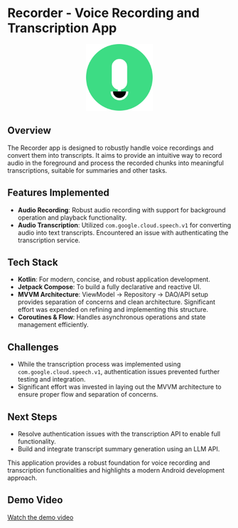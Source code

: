 # Recorder - Voice Recording and Transcription App

<div align="center">
  <img src="assets/launcher.png" alt="App Icon" width="150">
</div>

## Overview
The Recorder app is designed to robustly handle voice recordings and convert them into transcripts. It aims to provide an intuitive way to record audio in the foreground and process the recorded chunks into meaningful transcriptions, suitable for summaries and other tasks.

## Features Implemented
- **Audio Recording**: Robust audio recording with support for background operation and playback functionality.
- **Audio Transcription**: Utilized `com.google.cloud.speech.v1` for converting audio into text transcripts. Encountered an issue with authenticating the transcription service.

## Tech Stack
- **Kotlin**: For modern, concise, and robust application development.
- **Jetpack Compose**: To build a fully declarative and reactive UI.
- **MVVM Architecture**: ViewModel → Repository → DAO/API setup provides separation of concerns and clean architecture. Significant effort was expended on refining and implementing this structure.
- **Coroutines & Flow**: Handles asynchronous operations and state management efficiently.

## Challenges
- While the transcription process was implemented using `com.google.cloud.speech.v1`, authentication issues prevented further testing and integration.
- Significant effort was invested in laying out the MVVM architecture to ensure proper flow and separation of concerns.

## Next Steps
- Resolve authentication issues with the transcription API to enable full functionality.
- Build and integrate transcript summary generation using an LLM API.

This application provides a robust foundation for voice recording and transcription functionalities and highlights a modern Android development approach.

## Demo Video

[Watch the demo video](assets/video.mp4)

